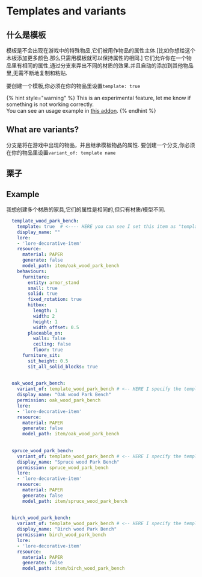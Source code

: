 # Templates and variants

## 什么是模板

模板是不会出现在游戏中的特殊物品,它们被用作物品的属性主体.\[比如你想给这个木板添加更多颜色.那么只需用模板就可以保持属性的相同.\] 它们允许你在一个物品里有相同的属性,通过分支来弄出不同的材质的效果.并且自动的添加到其他物品里,无需不断地复制和粘贴.

要创建一个模板,你必须在你的物品里设置`template: true`

{% hint style="warning" %}
This is an experimental feature, let me know if something is not working correctly.  
You can see an usage example in [this addon](https://www.spigotmc.org/resources/furniture-itemsadder-more-furniture.93193/).
{% endhint %}

## What are variants?

分支是将在游戏中出现的物品，并且继承模板物品的属性. 要创建一个分支,你必须在你的物品里设置`variant_of: template name`

## 栗子

## Example

我想创建多个材质的家具,它们的属性是相同的,但只有材质/模型不同.

```yaml
  template_wood_park_bench:
    template: true  # <---- HERE you can see I set this item as "template"
    display_name: ""
    lore:
    - 'lore-decorative-item'
    resource:
      material: PAPER
      generate: false
      model_path: item/oak_wood_park_bench
    behaviours:
      furniture:
        entity: armor_stand
        small: true
        solid: true
        fixed_rotation: true
        hitbox:
          length: 1
          width: 2
          height: 1
          width_offset: 0.5
        placeable_on:
          walls: false
          ceiling: false
          floor: true
      furniture_sit:
        sit_height: 0.5
        sit_all_solid_blocks: true
        
        
  oak_wood_park_bench:
    variant_of: template_wood_park_bench # <-- HERE I specify the template to inherit
    display_name: "Oak wood Park Bench"
    permission: oak_wood_park_bench
    lore:
    - 'lore-decorative-item'
    resource:
      material: PAPER
      generate: false
      model_path: item/oak_wood_park_bench
      
      
  spruce_wood_park_bench:
    variant_of: template_wood_park_bench # <-- HERE I specify the template to inherit
    display_name: "Spruce wood Park Bench"
    permission: spruce_wood_park_bench
    lore:
    - 'lore-decorative-item'
    resource:
      material: PAPER
      generate: false
      model_path: item/spruce_wood_park_bench
      
      
  birch_wood_park_bench:
    variant_of: template_wood_park_bench # <-- HERE I specify the template to inherit
    display_name: "Birch wood Park Bench"
    permission: birch_wood_park_bench
    lore:
    - 'lore-decorative-item'
    resource:
      material: PAPER
      generate: false
      model_path: item/birch_wood_park_bench
```

